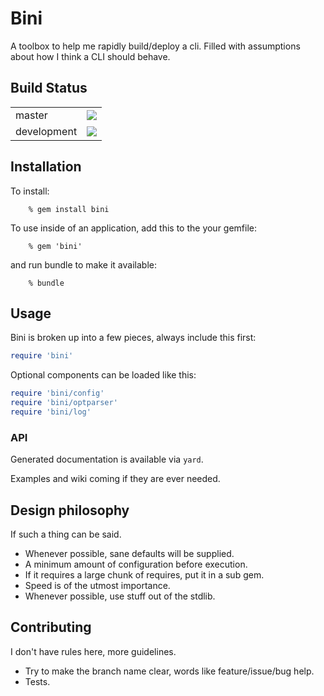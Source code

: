 # Bini

A toolbox to help me rapidly build/deploy a cli.  Filled with assumptions about how I think a CLI should behave.

## Build Status
<table border="0">
  <tr>
    <td>master</td>
    <td><a href=http://travis-ci.org/erniebrodeur/bini?branch=master><img src="https://secure.travis-ci.org/erniebrodeur/bini.png?branch=master"/></h> </td>
  </tr>
  <tr>
    <td>development</td>
    <td><a href=http://travis-ci.org/erniebrodeur/bini?branch=development><img src="https://secure.travis-ci.org/erniebrodeur/bini.png?branch=development"/></h> </td>
  </tr>
</table>

## Installation

To install:

		% gem install bini

To use inside of an application, add this to the your gemfile:

		% gem 'bini'

and run bundle to make it available:

		% bundle

## Usage

Bini is broken up into a few pieces, always include this first:

```ruby
require 'bini'
```

Optional components can be loaded like this:

```ruby
require 'bini/config'
require 'bini/optparser'
require 'bini/log'
```

### API

Generated documentation is available via ```yard```.

Examples and wiki coming if they are ever needed.

## Design philosophy

If such a thing can be said.

* Whenever possible, sane defaults will be supplied.
* A minimum amount of configuration before execution.
* If it requires a large chunk of requires, put it in a sub gem.
* Speed is of the utmost importance.
* Whenever possible, use stuff out of the stdlib.

## Contributing

I don't have rules here, more guidelines.

* Try to make the branch name clear, words like feature/issue/bug help.
* Tests.
